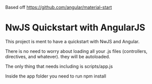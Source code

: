 Based off https://github.com/angular/material-start

# NwJS Quickstart with AngularJS

This project is ment to have a quickstart with NwJS and Angular.

There is no need to worry about loading all your .js files (controllers, directives, and whatever). they will be autoloaded.

The only thing that needs including is scripts/app.js

Inside the app folder you need to run npm install